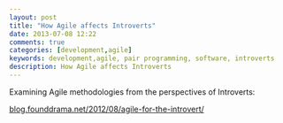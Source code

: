 ```yaml
---
layout: post
title: "How Agile affects Introverts"
date: 2013-07-08 12:22
comments: true
categories: [development,agile]
keywords: development,agile, pair programming, software, introverts
description: How Agile affects Introverts
---
```

Examining Agile methodologies from the perspectives of Introverts:

<a href="http://blog.founddrama.net/2012/08/agile-for-the-introvert/" target="_blank">blog.founddrama.net/2012/08/agile-for-the-introvert/</a>
